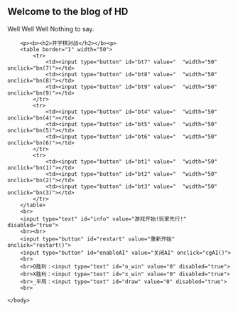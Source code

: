 ## Welcome to the blog of HD
Well Well Well
Nothing to say.
<html> 
    <head>  
        <title>井字棋游戏1.0</title>  
        <script type="text/javascript" src="jinziqi.js"></script>  
    <body>  
  
        <p><b><h2>井字棋对战</h2></b><p>  
        <table border="1" width="50">  
            <tr>  
                <td><input type="button" id="bt7" value="  "width="50" onclick="bn(7)"></td>  
                <td><input type="button" id="bt8" value="  "width="50" onclick="bn(8)"></td>  
                <td><input type="button" id="bt9" value="  "width="50" onclick="bn(9)"></td>  
            </tr>  
            <tr>  
                <td><input type="button" id="bt4" value="  "width="50" onclick="bn(4)"></td>  
                <td><input type="button" id="bt5" value="  "width="50" onclick="bn(5)"></td>  
                <td><input type="button" id="bt6" value="  "width="50" onclick="bn(6)"></td>  
            </tr>  
            <tr>  
                <td><input type="button" id="bt1" value="  "width="50" onclick="bn(1)"></td>  
                <td><input type="button" id="bt2" value="  "width="50" onclick="bn(2)"></td>  
                <td><input type="button" id="bt3" value="  "width="50" onclick="bn(3)"></td>  
            </tr>  
        </table>  
        <br>  
        <input type="text" id="info" value="游戏开始!玩家先行!" disabled="true">  
        <br><br>  
        <input type="button" id="restart" value="重新开始" onclick="restart()">  
        <input type="button" id="enableAI" value="关闭AI" onclick="cgAI()">  
        <br>  
        <br>O胜利：<input type="text" id="o_win" value="0" disabled="true">  
        <br>X胜利：<input type="text" id="x_win" value="0" disabled="true">  
        <br>_平局：<input type="text" id="draw" value="0" disabled="true">  
        <br>  
  
    </body>  
</html>  
<script>
var jin = new Array(0,0,0,0,0,0,0,0,0,0);//井字格，O为1，X为-1  
var XorO = 0;//轮到O还是X下棋  
var enableAI = 1;//默认启用AI  
var gameover = false;//游戏是否结束  
var player_won = 0;  
var AI_won = 0;  
var draw =0;  
  
function AI(){  
 var i=0;
 do{i=Math.floor(Math.random()*10)}while(jin[i]!=0);
    bn(i);  
}  
function bn(i){  
    if(jin[i]!=0 || gameover)return ;//游戏结束时或该棋格已被下过  
    if(XorO==0){  
        if(i==1)document.getElementById("bt1").value="O";  
        else if(i==2)document.getElementById("bt2").value="O";  
        else if(i==3)document.getElementById("bt3").value="O";  
        else if(i==4)document.getElementById("bt4").value="O";  
        else if(i==5)document.getElementById("bt5").value="O";  
        else if(i==6)document.getElementById("bt6").value="O";  
        else if(i==7)document.getElementById("bt7").value="O";  
        else if(i==8)document.getElementById("bt8").value="O";  
        else if(i==9)document.getElementById("bt9").value="O";  
        jin[i]=1;  
    }  
    else{  
        if(i==1)document.getElementById("bt1").value="X";  
        else if(i==2)document.getElementById("bt2").value="X";  
        else if(i==3)document.getElementById("bt3").value="X";  
        else if(i==4)document.getElementById("bt4").value="X";  
        else if(i==5)document.getElementById("bt5").value="X";  
        else if(i==6)document.getElementById("bt6").value="X";  
        else if(i==7)document.getElementById("bt7").value="X";  
        else if(i==8)document.getElementById("bt8").value="X";  
        else if(i==9)document.getElementById("bt9").value="X";  
        jin[i]=-1;  
    }  
    cgTurn();  
}  
function cgTurn(){  
    var sum=0;  
    for(var i=0;i<10;i++)if(jin[i]!=0)sum++;  
      
    if( checkWin()==true ){  
        gameover=true;  
        if(XorO==0){  
            document.getElementById("info").value="O胜利!";  
            player_won++;balance();  
        }  
        else {  
            document.getElementById("info").value="X胜利!";  
            AI_won++;balance();  
        }  
        return ;  
    }  
    if(sum==10){  
	gameover=true;
        document.getElementById("info").value="平局!";  
        draw++;balance();  
        return ;  
    }  
    XorO=(XorO+1)%2;  
    if(XorO==0)document.getElementById("info").value="轮到O";  
    else {  
        document.getElementById("info").value="轮到X";  
        if(enableAI==1)AI(); 
    }  
	return;
}  
function checkWin(){  
    var num=false;  
    if(jin[7]+jin[8]+jin[9]==-3 || jin[7]+jin[8]+jin[9]==3)return true;  
    else if(jin[4]+jin[5]+jin[6]==-3 || jin[4]+jin[5]+jin[6]==3)return true;  
    else if(jin[1]+jin[2]+jin[3]==-3 || jin[1]+jin[2]+jin[3]==3)return true;  
    else if(jin[1]+jin[4]+jin[7]==-3 || jin[1]+jin[4]+jin[7]==3)return true;  
    else if(jin[2]+jin[5]+jin[8]==-3 || jin[2]+jin[5]+jin[8]==3)return true;  
    else if(jin[3]+jin[6]+jin[9]==-3 || jin[3]+jin[6]+jin[9]==3)return true;  
    else if(jin[1]+jin[5]+jin[9]==-3 || jin[1]+jin[5]+jin[9]==3)return true;  
    else if(jin[7]+jin[5]+jin[3]==-3 || jin[7]+jin[5]+jin[3]==3)return true;  
}  
function restart(){  
    for(i=1;i<10;i++)jin[i]=0;  
    document.getElementById("bt1").value="  ";  
    document.getElementById("bt2").value="  ";  
    document.getElementById("bt3").value="  ";  
    document.getElementById("bt4").value="  ";  
    document.getElementById("bt5").value="  ";  
    document.getElementById("bt6").value="  ";  
    document.getElementById("bt7").value="  ";  
    document.getElementById("bt8").value="  ";  
    document.getElementById("bt9").value="  ";  
    document.getElementById("info").value="游戏开始!玩家先行!"  
    XorO = 0;  
    gameover=false;  
}   
function cgAI(){  
    enableAI=(enableAI+1)%2;  
    if(enableAI==0)document.getElementById("enableAI").value="开启AI";  
    else document.getElementById("enableAI").value="关闭AI";  
}  
//结算、更新界面  
function balance(){  
    document.getElementById("o_win").value=player_won;  
    document.getElementById("x_win").value=AI_won;  
    document.getElementById("draw").value=draw;  
}  
</script>








